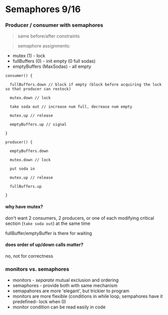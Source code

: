 # Semaphores 9/16

### Producer /  consumer with semaphores

> same before/after constraints

> semaphore assignments: 

* mutex (1) - lock
* fullBuffers (0) - init empty (0 full sodas)
* emptyBuffers (MaxSodas) - all empty 

``` 
consumer() {

  fullBuffers.down // block if empty (block before acquiring the lock so that producer can restock)

  mutex.down // lock
  
  take soda out // increase num full, decrease num empty
  
  mutex.up // release
  
  emptyBuffers.up // signal
  
}

producer() {

  emptyBuffers.down

  mutex.down // lock
  
  put soda in
  
  mutex.up // release
  
  fullBuffers.up
  
}

```

#### why have mutex?

don't want 2 consumers, 2 producers, or one of each modifying critical section (`take soda out`) at the same time

fullBuffer/emptyBuffer is there for waiting

#### does order of up/down calls matter?

no, not for correctness

### monitors vs. semaphores

* monitors - *separate* mutual exclusion and ordering
* semaphores - provide both with same mechanism
* semapahores are more 'elegant', but trickier to program
* monitors are more flexible (conditions in while loop, sempahores have it predefined- lock when 0)
* monitor condition can be read easily in code



